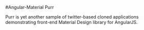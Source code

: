 
#Angular-Material Purr

Purr is yet another sample of twitter-based cloned applications demonstrating front-end Material Design library for AngularJS.
